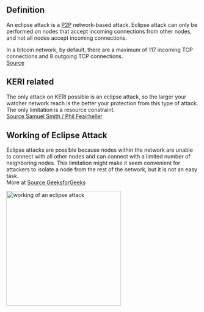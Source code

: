 ## Definition

An eclipse attack is a [P2P](peer-to-peer.md) network-based attack. Eclipse attack can only be performed on nodes that accept incoming connections from other nodes, and not all nodes accept incoming connections.

In a bitcoin network, by default, there are a maximum of 117 incoming TCP connections and 8 outgoing TCP connections.\
[Source](https://www.geeksforgeeks.org/what-is-an-eclipse-attack/)

## KERI related

The only attack on KERI possible is an eclipse attack, so the larger your watcher network reach is the better your protection from this type of attack. The only limitation is a resource constraint.\
[Source Samuel Smith / Phil Feairheller](https://hackmd.io/-soUScAqQEaSw5MJ71899w?view#2022-09-06)

## Working of Eclipse Attack

Eclipse attacks are possible because nodes within the network are unable to connect with all other nodes and can connect with a limited number of neighboring nodes. This limitation might make it seem convenient for attackers to isolate a node from the rest of the network, but it is not an easy task. \
More at [Source GeeksforGeeks](https://www.geeksforgeeks.org/what-is-an-eclipse-attack/)

<img src="https://hackmd.io/_uploads/B1uNi0Egi.png" alt="working of an eclipse attack" width="300" />
